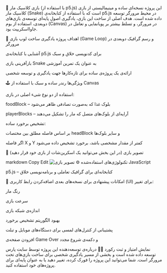 🐍 بازی کلاسیک مار (با استفاده از p5.js)
این پروژه نسخه‌ای ساده و مینیمالیستی از بازی کلاسیک مار (Snake) است که با استفاده از کتابخانه‌ی p5.js در محیط مرورگر توسعه داده شده است.
هدف اصلی از ساخت این بازی، یادگیری اصول پایه‌ای توسعه‌ی بازی‌های دوبعدی، استفاده از بوم (Canvas) در مرورگر، و تسلط بیشتر بر پویانمایی و تعامل در جاوااسکریپت بود.

🎯 اهداف پروژه
یادگیری ساخت لوپ بازی (Game Loop) و رسم گرافیک دوبعدی در مرورگر

آشنایی با کتابخانه‌ی p5.js برای کدنویسی خلاق و سبک

بازآفرینی بازی Snake به عنوان یک تمرین آموزشی

ارائه‌ی یک پروژه‌ی ساده برای تازه‌کارها جهت یادگیری و توسعه شخصی

🕹 ویژگی‌ها
رندر ساده و سبک با استفاده از Canvas

استفاده از دو نوع شیء اصلی در بازی:

foodBlock – بلوک غذا که به‌صورت تصادفی ظاهر می‌شود

playerBlocks – آرایه‌ای از بلوک‌های متصل که مار را تشکیل می‌دهند

تشخیص برخورد ساده:

بر اساس فاصله مطلق بین مختصات headBlock و سایر بلوک‌ها

اگر فاصله X و Y کمتر از مقدار مشخصی باشد، برخورد تشخیص داده می‌شود

📸 تصویر بازی
(در این بخش می‌توانید یک اسکرین‌شات از بازی خود قرار دهید)

markdown
Copy
Edit
![تصویر بازی](./screenshot.png)
⚙️ تکنولوژی‌های استفاده‌شده
JavaScript

p5.js – کتابخانه‌ای برای گرافیک تعاملی و برنامه‌نویسی خلاق

🚀 امکانات پیشنهادی برای نسخه‌های بعدی
اضافه‌کردن رابط کاربری (UI) برای تغییر:

رنگ مار

سرعت بازی

اندازه‌ی شبکه بازی

بهبود الگوریتم تشخیص برخورد

پشتیبانی از کنترل‌های لمسی برای دستگاه‌های موبایل و تبلت

افزودن صفحه‌ی Game Over و دکمه‌ی شروع مجدد

نمایش امتیاز و ثبت رکورد
👨‍💻 درباره‌ی توسعه‌دهنده
این پروژه توسط سایت پارس توسعه داده شده است و بخشی از مسیر یادگیری شخصی برای ساخت بازی‌های تحت مرورگر است.
شما می‌توانید این پروژه را فورک کرده، تغییر دهید یا به عنوان پایه‌ای برای پروژه‌های خود استفاده کنید.
